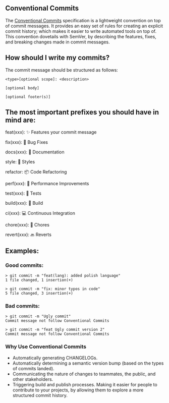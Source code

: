 ## Conventional Commits

The [Conventional Commits](https://www.conventionalcommits.org/) specification is a lightweight convention on top of commit messages. It provides an easy set of rules for creating an explicit commit history; which makes it easier to write automated tools on top of. This convention dovetails with SemVer, by describing the features, fixes, and breaking changes made in commit messages.

## How should I write my commits?

The commit message should be structured as follows:

```
<type>[optional scope]: <description>

[optional body]

[optional footer(s)]
```

## The most important prefixes you should have in mind are:

feat(xxx): :sparkles: Features your commit message
	
fix(xxx): :bug: Bug Fixes
	
docs(xxx): :book: Documentation

style: :gem: Styles

refactor: :package: Code Refactoring

perf(xxx): :rocket: Performance Improvements

test(xxx): :rotating_light: Tests

build(xxx): :construction_worker: Build

ci(xxx): :computer: Continuous Integration
    
chore(xxx): :ticket: Chores

revert(xxx): :back: Reverts

## Examples:
### Good commits:

```
> git commit -m "feat(lang): added polish language"
1 file changed, 1 insertion(+)
```

```
> git commit -m "fix: minor typos in code"
5 file changed, 3 insertion(+)
```


### Bad commits:
```
> git commit -m "Ugly commit"
Commit message not follow Conventional Commits
```

```
> git commit -m "feat Ugly commit version 2"
Commit message not follow Conventional Commits
```

### Why Use Conventional Commits

- Automatically generating CHANGELOGs.
- Automatically determining a semantic version bump (based on the types of commits landed).
- Communicating the nature of changes to teammates, the public, and other stakeholders.
- Triggering build and publish processes.
Making it easier for people to contribute to your projects, by allowing them to explore a more structured commit history.
